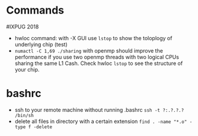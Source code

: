 # Commands
#IXPUG 2018
- hwloc command:  with -X GUI use `lstop` to show the toloplogy of underlying chip (test)
- `numactl -C 1,69 ./sharing`  with openmp should improve the performance if you use two openmp threads with two logical CPUs sharing the same L1 Cash.  Check hwloc `lstop` to see the structure of your chip.

# bashrc
- ssh to your remote machine without running .bashrc `ssh -t ?:.?.?.?  /bin/sh`
- delete all files in directory with a certain extension `find . -name "*.o" -type f -delete`

